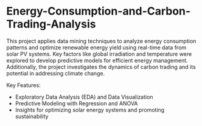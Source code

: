 # Energy-Consumption-and-Carbon-Trading-Analysis
This project applies data mining techniques to analyze energy consumption patterns and optimize renewable energy yield using real-time data from solar PV systems. Key factors like global irradiation and temperature were explored to develop predictive models for efficient energy management. Additionally, the project investigates the dynamics of carbon trading and its potential in addressing climate change.

Key Features:

* Exploratory Data Analysis (EDA) and Data Visualization
* Predictive Modeling with Regression and ANOVA
* Insights for optimizing solar energy systems and promoting sustainability

